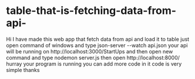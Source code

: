 # table-that-is-fetching-data-from-api-
Hi I have made this web app that fetch data from api and load it to table just open command of windows and type json-server --watch api.json
your api will be running on http://localhost:3000/StartUps and then open new command and type nodemon server.js then open http://localhost:8000/ 
hurray your program is running you can add more code in it code is very simple thanks
